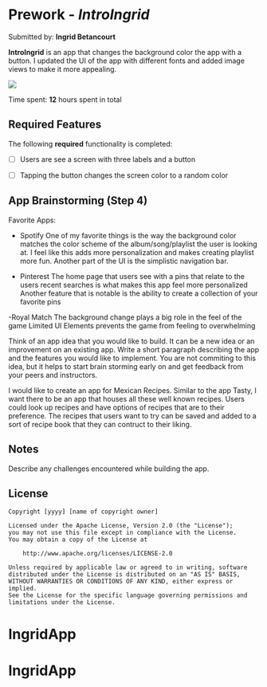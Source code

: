 # Prework - *IntroIngrid*

Submitted by: **Ingrid Betancourt**

**IntroIngrid** is an app that changes the background color the app with a button. I updated the UI of the app with different fonts and added image views to make it more appealing.


<a href="https://www.loom.com/share/9184180a466f4df380da5537f545d75e">
    <img style="max-width:300px;" src="https://cdn.loom.com/sessions/thumbnails/9184180a466f4df380da5537f545d75e-with-play.gif">
</a>


Time spent: **12** hours spent in total

## Required Features

The following **required** functionality is completed:

- [ ] Users are see a screen with three labels and a button
- [ ] Tapping the button changes the screen color to a random color
 


## App Brainstorming (Step 4)
Favorite Apps:
- Spotify 
    One of my favorite things is the way the background color matches the color scheme of the album/song/playlist the user is looking at. I feel like this adds more personalization and makes creating playlist more fun.
    Another part of the UI is the simplistic navigation bar. 
    
- Pinterest
    The home page that users see with a pins that relate to the users recent searches is what makes this app feel more personalized
    Another feature that is notable is the ability to create a collection of your favorite pins
    
-Royal Match
    The background change plays a big role in the feel of the game
    Limited UI Elements prevents the game from feeling to overwhelming


 Think of an app idea that you would like to build. It can be a new idea or an improvement on an existing app. Write a short paragraph describing the app and the features you would like to implement. You are not commiting to this idea, but it helps to start brain storming early on and get feedback from your peers and instructors.
 
 I would like to create an app for Mexican Recipes. Similar to the app Tasty, I want there to be an app that houses all these well known recipes. Users could look up recipes and have options of recipes that are to their preference. The recipes that users want to try can be saved and added to a sort of recipe book that they can contruct to their liking. 

## Notes

Describe any challenges encountered while building the app.

## License

    Copyright [yyyy] [name of copyright owner]

    Licensed under the Apache License, Version 2.0 (the "License");
    you may not use this file except in compliance with the License.
    You may obtain a copy of the License at

        http://www.apache.org/licenses/LICENSE-2.0

    Unless required by applicable law or agreed to in writing, software
    distributed under the License is distributed on an "AS IS" BASIS,
    WITHOUT WARRANTIES OR CONDITIONS OF ANY KIND, either express or implied.
    See the License for the specific language governing permissions and
    limitations under the License.
# IngridApp
# IngridApp
